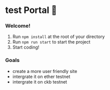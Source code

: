 # test Portal 👋

### **Welcome!**

1. Run `npm install` at the root of your directory
2. Run `npm run start` to start the project
3. Start coding!

### **Goals**

- create a more user friendly site
- intergrate it on ether testnet
- intergrate it on ckb testnet
